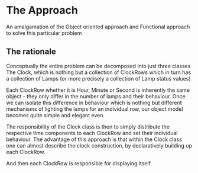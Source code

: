 # The Approach

An amalgamation of the Object oriented approach and Functional approach to solve this particular problem

## The rationale

Conceptually the entire problem can be decomposed into just three classes The Clock, which is nothing but a collection of ClockRows which in turn has a collection of Lamps (or more precisely a collection of Lamp status values)

Each ClockRow whether it is Hour, Minute or Second is inherently the same object - they only differ in the number of lamps and their behaviour. Once we can isolate this difference in behaviour which is nothing but different mechanisms of lighting the lamps for an individual row, our object model becomes quite simple and elegant even.

The responsibility of the Clock class is then to simply distribute the respective time components to each ClockRow and set their individual behaviour. The advantage of this approach is that within the Clock class one can almost describe the clock construction, by declaratively building up each ClockRow.

And then each ClockRow is responsible for displaying itself. 
